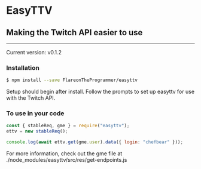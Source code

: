 # EasyTTV

## Making the Twitch API easier to use

---

Current version: v0.1.2

### Installation

```bash
$ npm install --save FlareonTheProgrammer/easyttv
```

Setup should begin after install. Follow the prompts to set up easyttv for use with the Twitch API.

### To use in your code

```javascript
const { stableReq, gme } = require("easyttv");
ettv = new stableReq();

console.log(await ettv.get(gme.user).data({ login: "chefbear" }));
```

For more information, check out the gme file at ./node_modules/easyttv/src/res/get-endpoints.js
